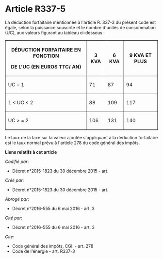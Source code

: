 # Article R337-5

La déduction forfaitaire mentionnée à l'article R. 337-3 du présent code est égale, selon la puissance souscrite et le nombre
d'unités de consommation (UC), aux valeurs figurant au tableau ci-dessous : 

<table border="1">
      <tbody><tr>
        <th>

DÉDUCTION FORFAITAIRE EN FONCTION 

DE L'UC (EN EUROS TTC/ AN) </th>
        <th>

3 KVA </th>
        <th>

6 KVA </th>
        <th>

9 KVA ET PLUS </th>
      </tr>
      <tr>
        <td align="justify" valign="middle">

UC = 1 </td>
        <td valign="middle" align="justify">

71 </td>
        <td valign="middle" align="justify">

87 </td>
        <td align="justify" valign="middle">

94 </td>
      </tr>
      <tr>
        <td valign="middle" align="justify">

1 < UC < 2 </td>
        <td valign="middle" align="justify">

88 </td>
        <td align="justify" valign="middle">

109 </td>
        <td align="justify" valign="middle">

117 </td>
      </tr>
      <tr>
        <td valign="middle" align="justify">

UC > = 2 </td>
        <td align="justify" valign="middle">

106 </td>
        <td align="justify" valign="middle">

131 </td>
        <td valign="middle" align="justify">

140 </td>
      </tr>
    </tbody></table>

Le taux de la taxe sur la valeur ajoutée s'appliquant à la déduction forfaitaire est le taux normal prévu à l'article 278 du
code général des impôts.

**Liens relatifs à cet article**

_Codifié par_:

  - Décret n°2015-1823 du 30 décembre 2015 - art.

_Créé par_:

  - Décret n°2015-1823 du 30 décembre 2015 - art.

_Abrogé par_:

  - Décret n°2016-555 du 6 mai 2016 - art. 3

_Cité par_:

  - Décret n°2016-555 du 6 mai 2016 - art. 3

_Cite_:

  - Code général des impôts, CGI. - art. 278
  - Code de l'énergie - art. R337-3
